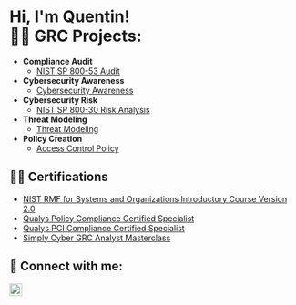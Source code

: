 <h1>Hi, I'm Quentin! <br/><a 
<h2>👨‍💻 GRC Projects:</h2>

- <b>Compliance Audit </b>
  - [NIST SP 800-53 Audit](https://github.com/joshmadakor1/Algorithms-Practice)
- <b>Cybersecurity Awareness</b>
  - [Cybersecurity Awareness](https://github.com/joshmadakor1/4chan-Image-Analysis-Middleware-C964) 
- <b>Cybersecurity Risk</b>
  - [NIST SP 800-30 Risk Analysis](https://github.com/joshmadakor1/Sentinel-Lab)
- <b>Threat Modeling</b>
  - [Threat Modeling](https://github.com/joshmadakor1/EncrypterPOC)
- <b>Policy Creation</b>
  - [Access Control Policy](https://github.com/joshmadakor1/Package-Delivery-Pathfinding-Algorithm)

<h2>👨‍🎓 Certifications</h2>

- [NIST RMF for Systems and Organizations Introductory Course Version 2.0](https://www.youtube.com/watch?v=a83ASGn_V_s)
- [Qualys Policy Compliance Certified Specialist](https://www.youtube.com/watch?v=uHy3oM7NnoU)
- [Qualys PCI Compliance Certified Specialist](https://www.youtube.com/watch?v=N-L9hklSlNk)
- [Simply Cyber GRC Analyst Masterclass](https://www.youtube.com/watch?v=OfvdQeh79s0)


<h2> 🤳 Connect with me:</h2>

[<img align="left" alt="JoshMadakor | LinkedIn" width="22px" src="https://cdn.jsdelivr.net/npm/simple-icons@v3/icons/linkedin.svg" />][linkedin]

[linkedin]: https://linkedin.com/in/joshmadakor

<!--
**joshmadakor1/joshmadakor1** is a ✨ _special_ ✨ repository because its `README.md` (this file) appears on your GitHub profile.

Here are some ideas to get you started:

- 🔭 I’m currently working on ...
- 🌱 I’m currently learning ...
- 👯 I’m looking to collaborate on ...
- 🤔 I’m looking for help with ...
- 💬 Ask me about ...
- 📫 How to reach me: ...
- 😄 Pronouns: ...
- ⚡ Fun fact: ...
-->

